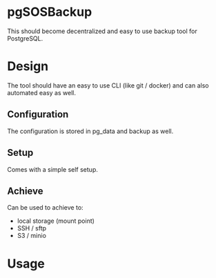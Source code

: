 pgSOSBackup
========
This should become decentralized and easy to use backup tool for PostgreSQL.


Design
======
The tool should have an easy to use CLI (like git / docker) and can also automated easy as well.

Configuration
-------------
The configuration is stored in pg_data and backup as well.

Setup
-----
Comes with a simple self setup.

Achieve
-------
Can be used to achieve to:
* local storage (mount point)
* SSH / sftp
* S3 / minio


Usage
=====
